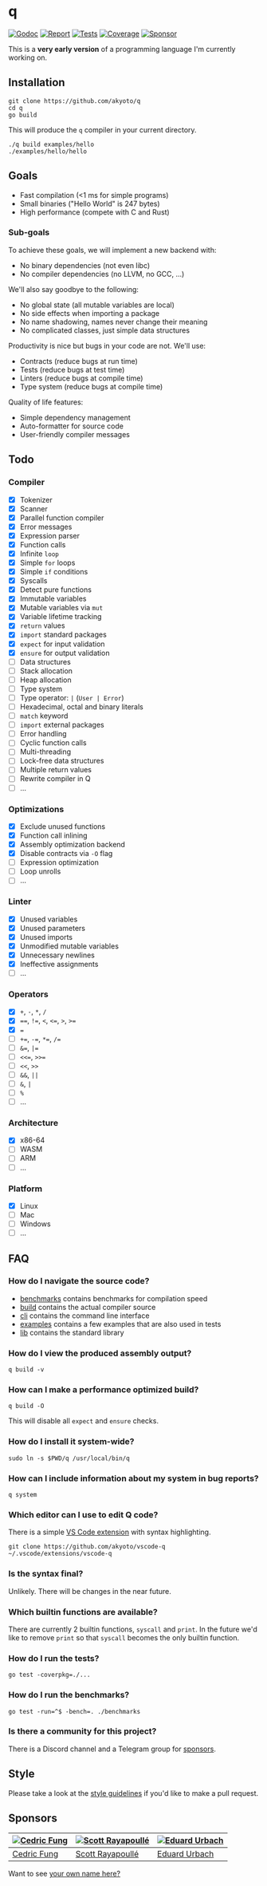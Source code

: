 # q

[![Godoc][godoc-image]][godoc-url]
[![Report][report-image]][report-url]
[![Tests][tests-image]][tests-url]
[![Coverage][coverage-image]][coverage-url]
[![Sponsor][sponsor-image]][sponsor-url]

This is a **very early version** of a programming language I'm currently working on.

## Installation

```shell
git clone https://github.com/akyoto/q
cd q
go build
```

This will produce the `q` compiler in your current directory.

```shell
./q build examples/hello
./examples/hello/hello
```

## Goals

* Fast compilation (<1 ms for simple programs)
* Small binaries ("Hello World" is 247 bytes)
* High performance (compete with C and Rust)

### Sub-goals

To achieve these goals, we will implement a new backend with:

* No binary dependencies (not even libc)
* No compiler dependencies (no LLVM, no GCC, ...)

We'll also say goodbye to the following:

* No global state (all mutable variables are local)
* No side effects when importing a package
* No name shadowing, names never change their meaning
* No complicated classes, just simple data structures

Productivity is nice but bugs in your code are not. We'll use:

* Contracts (reduce bugs at run time)
* Tests (reduce bugs at test time)
* Linters (reduce bugs at compile time)
* Type system (reduce bugs at compile time)

Quality of life features:

* Simple dependency management
* Auto-formatter for source code
* User-friendly compiler messages

## Todo

### Compiler

* [x] Tokenizer
* [x] Scanner
* [x] Parallel function compiler
* [x] Error messages
* [x] Expression parser
* [x] Function calls
* [x] Infinite `loop`
* [x] Simple `for` loops
* [x] Simple `if` conditions
* [x] Syscalls
* [x] Detect pure functions
* [x] Immutable variables
* [x] Mutable variables via `mut`
* [x] Variable lifetime tracking
* [x] `return` values
* [x] `import` standard packages
* [x] `expect` for input validation
* [x] `ensure` for output validation
* [ ] Data structures
* [ ] Stack allocation
* [ ] Heap allocation
* [ ] Type system
* [ ] Type operator: `|` (`User | Error`)
* [ ] Hexadecimal, octal and binary literals
* [ ] `match` keyword
* [ ] `import` external packages
* [ ] Error handling
* [ ] Cyclic function calls
* [ ] Multi-threading
* [ ] Lock-free data structures
* [ ] Multiple return values
* [ ] Rewrite compiler in Q
* [ ] ...

### Optimizations

* [x] Exclude unused functions
* [x] Function call inlining
* [x] Assembly optimization backend
* [x] Disable contracts via `-O` flag
* [ ] Expression optimization
* [ ] Loop unrolls
* [ ] ...

### Linter

* [x] Unused variables
* [x] Unused parameters
* [x] Unused imports
* [x] Unmodified mutable variables
* [x] Unnecessary newlines
* [x] Ineffective assignments
* [ ] ...

### Operators

* [x] `+`, `-`, `*`, `/`
* [x] `==`, `!=`, `<`, `<=`, `>`, `>=`
* [x] `=`
* [ ] `+=`, `-=`, `*=`, `/=`
* [ ] `&=`, `|=`
* [ ] `<<=`, `>>=`
* [ ] `<<`, `>>`
* [ ] `&&`, `||`
* [ ] `&`, `|`
* [ ] `%`
* [ ] ...

### Architecture

* [x] x86-64
* [ ] WASM
* [ ] ARM
* [ ] ...

### Platform

* [x] Linux
* [ ] Mac
* [ ] Windows
* [ ] ...

## FAQ

### How do I navigate the source code?

* [benchmarks](https://github.com/akyoto/q/tree/master/benchmarks) contains benchmarks for compilation speed
* [build](https://github.com/akyoto/q/tree/master/build) contains the actual compiler source
* [cli](https://github.com/akyoto/q/tree/master/cli) contains the command line interface
* [examples](https://github.com/akyoto/q/tree/master/examples) contains a few examples that are also used in tests
* [lib](https://github.com/akyoto/q/tree/master/lib) contains the standard library

### How do I view the produced assembly output?

```shell
q build -v
```

### How can I make a performance optimized build?

```shell
q build -O
```

This will disable all `expect` and `ensure` checks.

### How do I install it system-wide?

```shell
sudo ln -s $PWD/q /usr/local/bin/q
```

### How can I include information about my system in bug reports?

```shell
q system
```

### Which editor can I use to edit Q code?

There is a simple [VS Code extension](https://github.com/akyoto/vscode-q) with syntax highlighting.

```shell
git clone https://github.com/akyoto/vscode-q ~/.vscode/extensions/vscode-q
```

### Is the syntax final?

Unlikely. There will be changes in the near future.

### Which builtin functions are available?

There are currently 2 builtin functions, `syscall` and `print`. In the future we'd like to remove `print` so that `syscall` becomes the only builtin function.

### How do I run the tests?

```shell
go test -coverpkg=./...
```

### How do I run the benchmarks?

```shell
go test -run=^$ -bench=. ./benchmarks
```

### Is there a community for this project?

There is a Discord channel and a Telegram group for [sponsors](https://github.com/sponsors/akyoto).

## Style

Please take a look at the [style guidelines](https://github.com/akyoto/quality/blob/master/STYLE.md) if you'd like to make a pull request.

## Sponsors

| [![Cedric Fung](https://avatars3.githubusercontent.com/u/2269238?s=70&v=4)](https://github.com/cedricfung) | [![Scott Rayapoullé](https://avatars3.githubusercontent.com/u/11772084?s=70&v=4)](https://github.com/soulcramer) | [![Eduard Urbach](https://avatars3.githubusercontent.com/u/438936?s=70&v=4)](https://eduardurbach.com) |
| --- | --- | --- |
| [Cedric Fung](https://github.com/cedricfung) | [Scott Rayapoullé](https://github.com/soulcramer) | [Eduard Urbach](https://eduardurbach.com) |

Want to see [your own name here?](https://github.com/users/akyoto/sponsorship)

[godoc-image]: https://godoc.org/github.com/akyoto/q?status.svg
[godoc-url]: https://godoc.org/github.com/akyoto/q
[report-image]: https://goreportcard.com/badge/github.com/akyoto/q
[report-url]: https://goreportcard.com/report/github.com/akyoto/q
[tests-image]: https://cloud.drone.io/api/badges/akyoto/q/status.svg
[tests-url]: https://cloud.drone.io/akyoto/q
[coverage-image]: https://codecov.io/gh/akyoto/q/graph/badge.svg
[coverage-url]: https://codecov.io/gh/akyoto/q
[sponsor-image]: https://img.shields.io/badge/github-donate-green.svg
[sponsor-url]: https://github.com/users/akyoto/sponsorship
